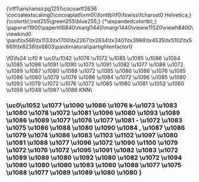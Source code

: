 {\rtf1\ansi\ansicpg1251\cocoartf2636
\cocoatextscaling0\cocoaplatform0{\fonttbl\f0\fswiss\fcharset0 Helvetica;}
{\colortbl;\red255\green255\blue255;}
{\*\expandedcolortbl;;}
\paperw11900\paperh16840\margl1440\margr1440\vieww11520\viewh8400\viewkind0
\pard\tx566\tx1133\tx1700\tx2267\tx2834\tx3401\tx3968\tx4535\tx5102\tx5669\tx6236\tx6803\pardirnatural\partightenfactor0

\f0\fs24 \cf0 # \uc0\u1042  \u1076 \u1072 \u1085 \u1085 \u1086 \u1084  \u1085 \u1086 \u1091 \u1090 \u1073 \u1091 \u1082 \u1077  \u1088 \u1072 \u1089 \u1087 \u1080 \u1089 \u1072 \u1085 \u1086  \u1086 \u1076 \u1085 \u1086  \u1080 \u1079  \u1076 \u1086 \u1084 \u1072 \u1096 \u1085 \u1080 \u1093  \u1079 \u1072 \u1076 \u1072 \u1085 \u1080 \u1081  \u1052 \u1060 \u1058 \u1048  \u1087 \u1086  KNN\
### \uc0\u1052 \u1077 \u1090 \u1086 \u1076  k-\u1073 \u1083 \u1080 \u1078 \u1072 \u1081 \u1096 \u1080 \u1093  \u1089 \u1086 \u1089 \u1077 \u1076 \u1077 \u1081 - \u1072 \u1083 \u1075 \u1086 \u1088 \u1080 \u1090 \u1084 , \u1087 \u1086 \u1079 \u1074 \u1086 \u1083 \u1103 \u1102 \u1097 \u1080 \u1081  \u1088 \u1077 \u1096 \u1072 \u1090 \u1100  \u1079 \u1072 \u1076 \u1072 \u1095 \u1091  \u1082 \u1083 \u1072 \u1089 \u1089 \u1080 \u1092 \u1080 \u1082 \u1072 \u1094 \u1080 \u1080  \u1080 \u1083 \u1080  \u1088 \u1077 \u1075 \u1088 \u1077 \u1089 \u1089 \u1080 \u1080 }
